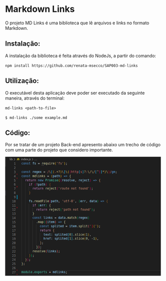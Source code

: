 # Markdown Links

O projeto MD Links é uma biblioteca que lê arquivos e links no formato Markdown.



##  Instalação:

A instalação da biblioteca é feita através do NodeJs, a partir do comando:

`npm install https://github.com/renata-msecco/SAP003-md-links`


##  Utilização:

O executável desta aplicação deve poder ser executado da seguinte maneira,
através do terminal:

`md-links <path-to-file>` 

`$ md-links ./some example.md`

##  Código:

Por se tratar de um projeto Back-end apresento abaixo um trecho de código com uma parte do projeto que considero importante.

![Mdlinks](/image/Mdlinks.jpg)
